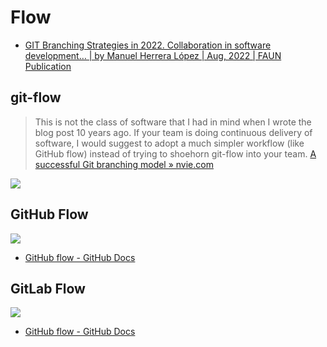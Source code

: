# Flow

- [GIT Branching Strategies in 2022. Collaboration in software development… | by Manuel Herrera López | Aug, 2022 | FAUN Publication](https://faun.pub/git-branching-strategies-in-2022-83938c5784d8)

## git-flow

> This is not the class of software that I had in mind when I wrote the blog post 10 years ago. If your team is doing continuous delivery of software, I would suggest to adopt a much simpler workflow (like GitHub flow) instead of trying to shoehorn git-flow into your team.
[A successful Git branching model » nvie.com](https://nvie.com/posts/a-successful-git-branching-model/)

![](https://miro.medium.com/max/875/1*8-zDz1s5Atux_yNW_mXmfg@2x.png)

## GitHub Flow

![](https://miro.medium.com/max/859/1*cbr-yR8_QCgC7qzsRJc0EA.png)

- [GitHub flow - GitHub Docs](https://docs.github.com/en/get-started/quickstart/github-flow)

## GitLab Flow

![](https://miro.medium.com/max/863/1*ZzeZqQSW5AMqTj1raKtmkA.png)

- [GitHub flow - GitHub Docs](https://docs.github.com/en/get-started/quickstart/github-flow)